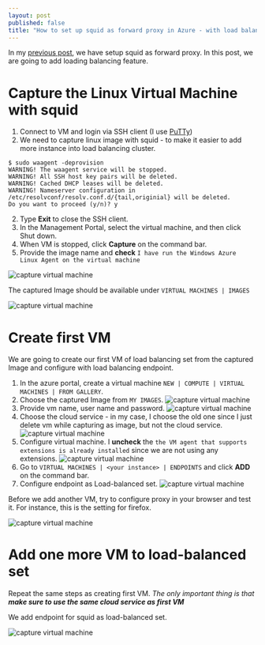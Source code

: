 ```yaml
---
layout: post
published: false
title: "How to set up squid as forward proxy in Azure - with load balancing"
---
```


In my [previous post][], we have setup squid as forward proxy. In this post, we are going to add loading balancing feature.

# Capture the Linux Virtual Machine with squid

1. Connect to VM and login via SSH client (I use [PuTTy][])
2. We need to capture linux image with squid - to make it easier to add more instance into load balancing cluster.

```
$ sudo waagent -deprovision
WARNING! The waagent service will be stopped.
WARNING! All SSH host key pairs will be deleted.
WARNING! Cached DHCP leases will be deleted.
WARNING! Nameserver configuration in /etc/resolvconf/resolv.conf.d/{tail,originial} will be deleted.
Do you want to proceed (y/n)? y
```

2. Type **Exit** to close the SSH client.
3. In the Management Portal, select the virtual machine, and then click Shut down.
4. When VM is stopped, click **Capture** on the command bar.
5. Provide the image name and **check** `I have run the Windows Azure Linux Agent on the virtual machine`

![capture virtual machine](https://raw.githubusercontent.com/jittuu/jittuu.github.com/master/images/lb-squid-1.png)

The captured Image should be available under `VIRTUAL MACHINES | IMAGES`

![capture virtual machine](https://raw.githubusercontent.com/jittuu/jittuu.github.com/master/images/lb-squid-2.png)


# Create first VM

We are going to create our first VM of load balancing set from the captured Image and configure with load balancing endpoint.

1. In the azure portal, create a virtual machine `NEW | COMPUTE | VIRTUAL MACHINES | FROM GALLERY`.
2. Choose the captured Image from `MY IMAGES`.
	![capture virtual machine](https://raw.githubusercontent.com/jittuu/jittuu.github.com/master/images/lb-squid-3.png)
3. Provide vm name, user name and password.
	![capture virtual machine](https://raw.githubusercontent.com/jittuu/jittuu.github.com/master/images/lb-squid-4.png)
4. Choose the cloud service - in my case, I choose the old one since I just delete vm while capturing as image, but not the cloud service.
	![capture virtual machine](https://raw.githubusercontent.com/jittuu/jittuu.github.com/master/images/lb-squid-5.png)
5. Configure virtual machine. I **uncheck** the `the VM agent that supports extensions is already installed` since we are not using any extensions.
	![capture virtual machine](https://raw.githubusercontent.com/jittuu/jittuu.github.com/master/images/lb-squid-6.png)
6. Go to `VIRTUAL MACHINES | <your instance> | ENDPOINTS` and click **ADD** on the command bar.
7. Configure endpoint as Load-balanced set.
	![capture virtual machine](https://raw.githubusercontent.com/jittuu/jittuu.github.com/master/images/lb-squid-7.png)

Before we add another VM, try to configure proxy in your browser and test it. For instance, this is the setting for firefox.

![capture virtual machine](https://raw.githubusercontent.com/jittuu/jittuu.github.com/master/images/lb-squid-8.png)

# Add one more VM to load-balanced set

Repeat the same steps as creating first VM. _The only important thing is that **make sure to use the same cloud service as first VM**_

We add endpoint for squid as load-balanced set.

![capture virtual machine](https://raw.githubusercontent.com/jittuu/jittuu.github.com/master/images/lb-squid-9.png)


[previous post]:(http://www.jittuu.com/2014/5/29/how-to-setup-squid-as-forward-proxy-in-azure/)
[PuTTy]:http://www.chiark.greenend.org.uk/~sgtatham/putty/download.html
